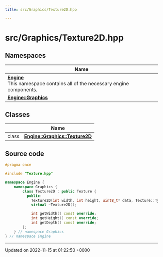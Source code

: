 ```yaml
---
title: src/Graphics/Texture2D.hpp

---
```


# src/Graphics/Texture2D.hpp



## Namespaces

| Name           |
| -------------- |
| **[Engine](/namespaces/namespaceEngine.md)** <br>This namespace contains all of the necessary engine components.  |
| **[Engine::Graphics](/namespaces/namespaceEngine_1_1Graphics.md)**  |

## Classes

|                | Name           |
| -------------- | -------------- |
| class | **[Engine::Graphics::Texture2D](/classes/classEngine_1_1Graphics_1_1Texture2D.md)**  |




## Source code

```cpp
#pragma once

#include "Texture.hpp"

namespace Engine {
    namespace Graphics {
        class Texture2D : public Texture {
          public:
            Texture2D(int width, int height, uint8_t* data, Texture::Type type = Texture::Type::RGBA8);
            virtual ~Texture2D();

            int getWidth() const override;
            int getHeight() const override;
            int getDepth() const override;
        };
    } // namespace Graphics
} // namespace Engine
```


-------------------------------

Updated on 2022-11-15 at 01:22:50 +0000
